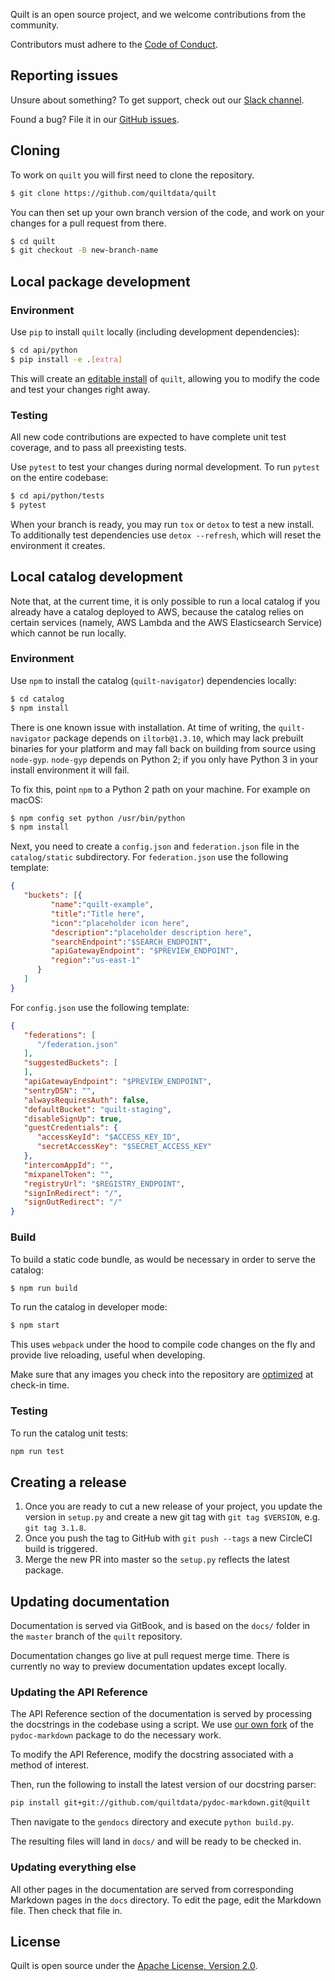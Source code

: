 Quilt is an open source project, and we welcome contributions from the community.

Contributors must adhere to the [Code of Conduct](https://github.com/quiltdata/quilt/blob/master/docs/CODE_OF_CONDUCT.md).

## Reporting issues

Unsure about something? To get support, check out our [Slack channel](https://quiltusers.slack.com/messages).

Found a bug? File it in our [GitHub issues](https://github.com/quiltdata/quilt/issues).

## Cloning

To work on `quilt` you will first need to clone the repository.

```bash
$ git clone https://github.com/quiltdata/quilt
```

You can then set up your own branch version of the code, and work on your changes for a pull request from there.

```bash
$ cd quilt
$ git checkout -B new-branch-name
```

## Local package development

### Environment

Use `pip` to install `quilt` locally (including development dependencies):

```bash
$ cd api/python
$ pip install -e .[extra]
```

This will create an [editable install](https://pip.pypa.io/en/stable/reference/pip_install/#editable-installs) of `quilt`, allowing you to modify the code and test your changes right away.

### Testing

All new code contributions are expected to have complete unit test coverage, and to pass all preexisting tests.

Use `pytest` to test your changes during normal development. To run `pytest` on the entire codebase:

```bash
$ cd api/python/tests
$ pytest
```

When your branch is ready, you may run `tox` or `detox` to test a new install. To additionally test dependencies use `detox --refresh`, which will reset the environment it creates.

## Local catalog development

Note that, at the current time, it is only possible to run a local catalog if you already have a catalog deployed to AWS, because the catalog relies on certain services (namely, AWS Lambda and the AWS Elasticsearch Service) which cannot be run locally.

### Environment

Use `npm` to install the catalog (`quilt-navigator`) dependencies locally:

```bash
$ cd catalog
$ npm install
```

There is one known issue with installation. At time of writing, the `quilt-navigator` package depends on `iltorb@1.3.10`, which may lack prebuilt binaries for your platform and may fall back on building from source using `node-gyp`. `node-gyp` depends on Python 2; if you only have Python 3 in your install environment it will fail.

To fix this, point `npm` to a Python 2 path on your machine. For example on macOS:

```bash
$ npm config set python /usr/bin/python
$ npm install
```

Next, you need to create a `config.json` and `federation.json` file in the `catalog/static` subdirectory. For `federation.json` use the following template:

```json
{
   "buckets": [{
         "name":"quilt-example",
         "title":"Title here",
         "icon":"placeholder icon here",
         "description":"placeholder description here",
         "searchEndpoint":"$SEARCH_ENDPOINT",
         "apiGatewayEndpoint": "$PREVIEW_ENDPOINT",
         "region":"us-east-1"
      }
   ]
}
```

For `config.json` use the following template:

```json
{
   "federations": [
      "/federation.json"
   ],
   "suggestedBuckets": [
   ],
   "apiGatewayEndpoint": "$PREVIEW_ENDPOINT",
   "sentryDSN": "",
   "alwaysRequiresAuth": false,
   "defaultBucket": "quilt-staging",
   "disableSignUp": true,
   "guestCredentials": {
      "accessKeyId": "$ACCESS_KEY_ID",
      "secretAccessKey": "$SECRET_ACCESS_KEY"
   },
   "intercomAppId": "",
   "mixpanelToken": "",
   "registryUrl": "$REGISTRY_ENDPOINT",
   "signInRedirect": "/",
   "signOutRedirect": "/"
}
```

### Build

To build a static code bundle, as would be necessary in order to serve the catalog:

```bash
$ npm run build
```

To run the catalog in developer mode:

```bash
$ npm start
```

This uses `webpack` under the hood to compile code changes on the fly and provide live reloading, useful when developing.

Make sure that any images you check into the repository are [optimized](https://kinsta.com/blog/optimize-images-for-web/) at check-in time.

### Testing

To run the catalog unit tests:

```bash
npm run test
```

## Creating a release

1. Once you are ready to cut a new release of your project, you update the version in `setup.py` and create a new git tag with `git tag $VERSION`, e.g. `git tag 3.1.8`.
2. Once you push the tag to GitHub with `git push --tags` a new CircleCI build is triggered.
3. Merge the new PR into master so the `setup.py` reflects the latest package.

## Updating documentation

Documentation is served via GitBook, and is based on the `docs/` folder in the `master` branch of the `quilt` repository.

Documentation changes go live at pull request merge time. There is currently no way to preview documentation updates except locally.

### Updating the API Reference

The API Reference section of the documentation is served by processing the docstrings in the codebase using a script. We use [our own fork](https://github.com/quiltdata/pydoc-markdown/tree/quilt) of the `pydoc-markdown` package to do the necessary work.

To modify the API Reference, modify the docstring associated with a method of interest.

Then, run the following to install the latest version of our docstring parser:

```bash
pip install git+git://github.com/quiltdata/pydoc-markdown.git@quilt
```

Then navigate to the `gendocs` directory and execute `python build.py`.

The resulting files will land in `docs/` and will be ready to be checked in.

### Updating everything else

All other pages in the documentation are served from corresponding Markdown pages in the `docs` directory. To edit the page, edit the Markdown file. Then check that file in.

## License

Quilt is open source under the [Apache License, Version 2.0](https://github.com/quiltdata/quilt/blob/master/LICENSE).
